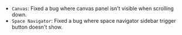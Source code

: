<items-block data-variant="bug-fix">

- `Canvas`: Fixed a bug where canvas panel isn't visible when scrolling down.
- `Space Navigator`: Fixed a bug where space navigator sidebar trigger button doesn't show.

</items-block>
